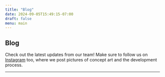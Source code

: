 ```yaml
---
title: "Blog"
date: 2024-09-05T15:49:15-07:00
draft: false
menu: main
---
```


## Blog

Check out the latest updates from our team! Make sure to follow us on [Instagram](https://www.instagram.com/creaturegamesstudio/) too, where we post pictures of concept art and the development process.

---
